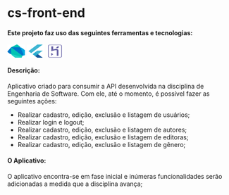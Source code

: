 # cs-front-end


#### Este projeto faz uso das seguintes ferramentas e tecnologias:

<img align="center" title="Dart" height="30" width="40" src="https://raw.githubusercontent.com/devicons/devicon/master/icons/dart/dart-original.svg">  <img align="center" title="Flutter" height="30" width="40" src="https://raw.githubusercontent.com/devicons/devicon/master/icons/flutter/flutter-original.svg"> <img align="center" title="Heroku" height="30" width="40" src="https://raw.githubusercontent.com/devicons/devicon/master/icons/heroku/heroku-original.svg">

#### Descrição:
Aplicativo criado para consumir a API desenvolvida na disciplina de Engenharia de Software. Com ele, até o momento, é possível fazer as seguintes ações:
* Realizar cadastro, edição, exclusão e listagem de usuários;
* Realizar login e logout;
* Realizar cadastro, edição, exclusão e listagem de autores;
* Realizar cadastro, edição, exclusão e listagem de editoras;
* Realizar cadastro, edição, exclusão e listagem de gênero;



#### O Aplicativo:
O aplicativo encontra-se em fase inicial e inúmeras funcionalidades serão adicionadas a medida que a disciplina avança;



